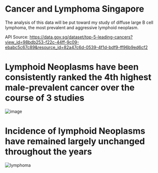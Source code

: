 # Cancer and Lymphoma Singapore

The analysis of this data will be put toward my study of diffuse large B cell lymphoma, the most prevalent and aggressive lymphoid neoplasm.

API Source: https://data.gov.sg/dataset/top-5-leading-cancers?view_id=98bdb253-f22c-44ff-9c09-ebabc5c67c89&resource_id=82a47c6d-0539-4f1d-bdf9-ff96b9ed6cf2
 
# Lymphoid Neoplasms have been consistently ranked the 4th highest male-prevalent cancer over the course of 3 studies

![image](https://user-images.githubusercontent.com/61132301/136510397-c711e68e-08e7-4b8d-95de-e3bdb04ccd1b.png)


# Incidence of lymphoid Neoplasms have remained largely unchanged throughout the years

![lymphoma](https://user-images.githubusercontent.com/61132301/136507897-678b9be6-f1b6-464e-8b11-de415e3a5a42.png)
